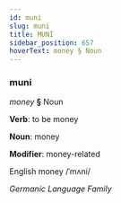 ```yaml
---
id: muni
slug: muni
title: MUNİ
sidebar_position: 657
hoverText: money § Noun
---
```


### muni

*money* **§** Noun

**Verb**: to be money

**Noun**: money

**Modifier**: money-related

English money /ˈmʌni/

*Germanic Language Family*
